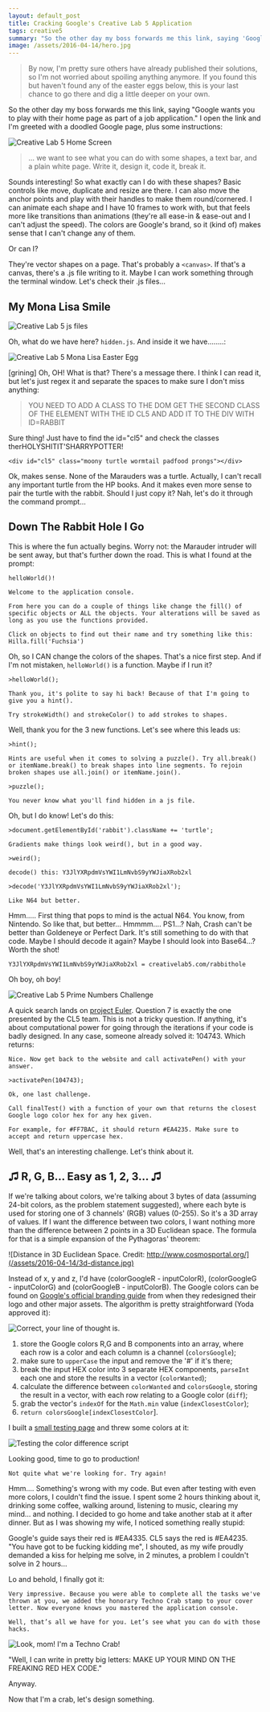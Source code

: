 ```yaml
---
layout: default_post
title: Cracking Google's Creative Lab 5 Application
tags: creative5
summary: "So the other day my boss forwards me this link, saying 'Google wants you to play with their home page as part of a job application.' I open the link and I'm greeted with a doodled Google page, plus some instructions..."
image: /assets/2016-04-14/hero.jpg
---
```


> By now, I'm pretty sure others have already published their solutions, so I'm not worried about spoiling anything anymore. If you found this but haven't found any of the easter eggs below, this is your last chance to go there and dig a little deeper on your own.

So the other day my boss forwards me this link, saying "Google wants you to play with their home page as part of a job application." I open the link and I'm greeted with a doodled Google page, plus some instructions:

![Creative Lab 5 Home Screen](/assets/2016-04-14/creative5-start-screen.jpg)

>... we want to see what you can do with some shapes, a text bar, and a plain white page. Write it, design it, code it, break it.

Sounds interesting! So what exactly can I do with these shapes? Basic controls like move, duplicate and resize are there. I can also move the anchor points and play with their handles to make them round/cornered. I can animate each shape and I have 10 frames to work with, but that feels more like transitions than animations (they're all ease-in & ease-out and I can't adjust the speed). The colors are Google's brand, so it (kind of) makes sense that I can't change any of them.

Or can I?

They're vector shapes on a page. That's probably a `<canvas>`. If that's a canvas, there's a .js file writing to it. Maybe I can work something through the terminal window. Let's check their .js files...


## My Mona Lisa Smile

![Creative Lab 5 js files](/assets/2016-04-14/js-files.jpg)

Oh, what do we have here? `hidden.js`. And inside it we have........:

![Creative Lab 5 Mona Lisa Easter Egg](/assets/2016-04-14/mona-lisa-easter-egg.jpg)

[grining] Oh, OH! What is that? There's a message there. I think I can read it, but let's just regex it and separate the spaces to make sure I don't miss anything:

>YOU NEED TO ADD A CLASS TO THE DOM GET THE SECOND CLASS OF THE ELEMENT WITH THE ID CL5 AND ADD IT TO THE DIV WITH ID=RABBIT

Sure thing! Just have to find the id="cl5" and check the classes therHOLYSHITIT'SHARRYPOTTER!

`<div id="cl5" class="moony turtle wormtail padfood prongs"></div>`

Ok, makes sense. None of the Marauders was a turtle. Actually, I can't recall any important turtle from the HP books. And it makes even more sense to pair the turtle with the rabbit. Should I just copy it? Nah, let's do it through the command prompt...


## Down The Rabbit Hole I Go
This is where the fun actually begins. Worry not: the Marauder intruder will be sent away, but that's further down the road. This is what I found at the prompt:

`helloWorld()!`

`Welcome to the application console.`

`From here you can do a couple of things like change the fill() of specific objects or ALL the objects. Your alterations will be saved as long as you use the functions provided.`

`Click on objects to find out their name and try something like this:
Hilla.fill('Fuchsia')`

Oh, so I CAN change the colors of the shapes. That's a nice first step. And if I'm not mistaken, `helloWorld()` is a function. Maybe if I run it?

`>helloWorld();`

`Thank you, it's polite to say hi back! Because of that I'm going to give you a hint().`

`Try strokeWidth() and strokeColor() to add strokes to shapes.`

Well, thank you for the 3 new functions. Let's see where this leads us:

`>hint();`

`Hints are useful when it comes to solving a puzzle(). Try all.break() or itemName.break() to break shapes into line segments. To rejoin broken shapes use all.join() or itemName.join().`

`>puzzle();`

`You never know what you'll find hidden in a js file.`

Oh, but I do know! Let's do this:

`>document.getElementById('rabbit').className += 'turtle';`

`Gradients make things look weird(), but in a good way.`

`>weird();`

`decode() this: Y3JlYXRpdmVsYWI1LmNvbS9yYWJiaXRob2xl`

`>decode('Y3JlYXRpdmVsYWI1LmNvbS9yYWJiaXRob2xl');`

`Like N64 but better.`

Hmm..... First thing that pops to mind is the actual N64. You know, from Nintendo. So like that, but better... Hmmmm.... PS1...? Nah, Crash can't be better than Goldeneye or Perfect Dark. It's still something to do with that code. Maybe I should decode it again? Maybe I should look into Base64...? Worth the shot!

`Y3JlYXRpdmVsYWI1LmNvbS9yYWJiaXRob2xl = creativelab5.com/rabbithole`

Oh boy, oh boy! 

![Creative Lab 5 Prime Numbers Challenge](/assets/2016-04-14/prime-numbers.jpg)

A quick search lands on <a href="https://projecteuler.net/" target="_blank">project Euler</a>. Question 7 is exactly the one presented by the CL5 team. This is not a tricky question. If anything, it's about computational power for going through the iterations if your code is badly designed. In any case, someone already solved it: 104743. Which returns:

`Nice. Now get back to the website and call activatePen() with your answer.`

`>activatePen(104743);`

`Ok, one last challenge.`

`Call finalTest() with a function of your own that returns the closest Google logo color hex for any hex given.`

`For example, for #FF7BAC, it should return #EA4235. Make sure to accept and return uppercase hex.`

Well, that's an interesting challenge. Let's think about it.


## ♫ R, G, B... Easy as 1, 2, 3... ♫
If we're talking about colors, we're talking about 3 bytes of data (assuming 24-bit colors, as the problem statement suggested), where each byte is used for storing one of 3 channels' (RGB) values (0-255). So it's a 3D array of values. If I want the difference between two colors, I want nothing more than the difference between 2 points in a 3D Euclidean space. The formula for that is a simple expansion of the Pythagoras' theorem:

![Distance in 3D Euclidean Space. Credit: http://www.cosmosportal.org/](/assets/2016-04-14/3d-distance.jpg)

Instead of x, y and z, I'd have (colorGoogleR - inputColorR), (colorGoogleG - inputColorG) and (colorGoogleB - inputColorB). The Google colors can be found on <a href="https://design.google.com/articles/evolving-the-google-identity/" target="_blank">Google's official branding guide</a> from when they redesigned their logo and other major assets. The algorithm is pretty straightforward (Yoda approved it):


![Correct, your line of thought is.](/assets/2016-04-14/color-difference-whiteboard.jpg)

1. store the Google colors R,G and B components into an array, where each row is a color and each column is a channel (`colorsGoogle`);
2. make sure to `upperCase` the input and remove the '#' if it's there;
3. break the input HEX color into 3 separate HEX components, `parseInt` each one and store the results in a vector (`colorWanted`);
4. calculate the difference between `colorWanted` and `colorsGoogle`, storing the result in a vector, with each row relating to a Google color (`diff`);
5. grab the vector's `indexOf` for the `Math.min` value (`indexClosestColor`);
6. `return colorsGoogle[indexClosestColor`].

I built a <a href="http://htmlpreview.github.io/?https://github.com/clapinton/CreativeLab5/blob/master/finalTest/index.html" target="_blank">small testing page</a> and threw some colors at it:

![Testing the color difference script](/assets/2016-04-14/color-difference-tester.jpg)

Looking good, time to go to production!

`Not quite what we're looking for. Try again!`

Hmm.... Something's wrong with my code. But even after testing with even more colors, I couldn't find the issue. I spent some 2 hours thinking about it, drinking some coffee, walking around, listening to music, clearing my mind... and nothing. I decided to go home and take another stab at it after dinner. But as I was showing my wife, I noticed something really stupid:

Google's guide says their red is #EA4335. CL5 says the red is #EA4235. "You have got to be fucking kidding me", I shouted, as my wife proudly demanded a kiss for helping me solve, in 2 minutes, a problem I couldn't solve in 2 hours...

Lo and behold, I finally got it:

`Very impressive. Because you were able to complete all the tasks we've thrown at you, we added the honorary Techno Crab stamp to your cover letter. Now everyone knows you mastered the application console.`

`Well, that’s all we have for you. Let’s see what you can do with those hacks.`

![Look, mom! I'm a Techno Crab!](/assets/2016-04-14/crab-badge.jpg)

"Well, I can write in pretty big letters: MAKE UP YOUR MIND ON THE FREAKING RED HEX CODE."

Anyway.

Now that I'm a crab, let's design something.

<div class="tsuzuku"></div>